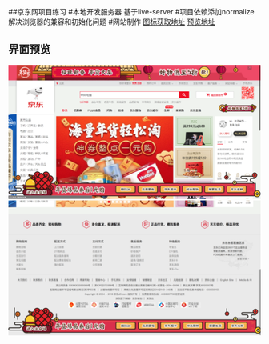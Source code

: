 ##京东网项目练习
#本地开发服务器 基于live-server
#项目依赖添加normalize 解决浏览器的兼容和初始化问题
#网站制作
[图标获取地址](https://icomoon.io)
[预览地址](https://cuimengkai.github.io/jd/index.html)
## 界面预览
 ![image](https://github.com/cuimengkai/jd/blob/master/images/web1.png)
 ![image](https://github.com/cuimengkai/jd/blob/master/images/web2.png)